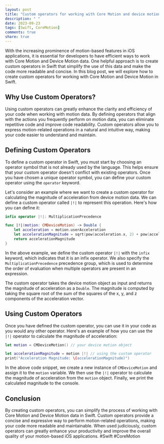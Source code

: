 ```yaml
---
layout: post
title: "Custom operators for working with Core Motion and device motion in Swift"
description: " "
date: 2023-09-23
tags: [Swift, CoreMotion]
comments: true
share: true
---
```


With the increasing prominence of motion-based features in iOS applications, it is essential for developers to have efficient ways to work with Core Motion and Device Motion data. One helpful approach is to create custom operators in Swift that simplify the use of this data and make the code more readable and concise. In this blog post, we will explore how to create custom operators for working with Core Motion and Device Motion in Swift.

## Why Use Custom Operators?

Using custom operators can greatly enhance the clarity and efficiency of your code when working with motion data. By defining operators that align with the actions you frequently perform on motion data, you can eliminate repetitive code and improve code readability. Custom operators allow you to express motion-related operations in a natural and intuitive way, making your code easier to understand and maintain.

## Defining Custom Operators

To define a custom operator in Swift, you must start by choosing an operator symbol that is not already used by the language. This helps ensure that your custom operator doesn't conflict with existing operators. Once you have chosen a unique operator symbol, you can define your custom operator using the `operator` keyword.

Let's consider an example where we want to create a custom operator for calculating the magnitude of acceleration from device motion data. We can define a custom operator called `|!|` to represent this operation. Here's how you can define it:

```swift
infix operator |!|: MultiplicationPrecedence

func |!|(motion: CMDeviceMotion) -> Double {
    let acceleration = motion.userAcceleration
    let accelerationMagnitude = sqrt(pow(acceleration.x, 2) + pow(acceleration.y, 2) + pow(acceleration.z, 2))
    return accelerationMagnitude
}
```

In the above example, we define the custom operator `|!|` with the `infix` keyword, which indicates that it is an infix operator. We also specify the `MultiplicationPrecedence` precedence group, which is used to determine the order of evaluation when multiple operators are present in an expression.

The custom operator takes the device motion object as input and returns the magnitude of acceleration as a `Double`. The magnitude is computed by taking the square root of the sum of the squares of the x, y, and z components of the acceleration vector.

## Using Custom Operators

Once you have defined the custom operator, you can use it in your code as you would any other operator. Here's an example of how you can use the `|!|` operator to calculate the magnitude of acceleration:

```swift
let motion = CMDeviceMotion() // your device motion object

let accelerationMagnitude = motion |!| // using the custom operator
print("Acceleration Magnitude: \(accelerationMagnitude)")
```

In the above code snippet, we create a new instance of `CMDeviceMotion` and assign it to the `motion` variable. We then use the `|!|` operator to calculate the magnitude of acceleration from the `motion` object. Finally, we print the calculated magnitude to the console.

## Conclusion

By creating custom operators, you can simplify the process of working with Core Motion and Device Motion data in Swift. Custom operators provide a concise and expressive way to perform motion-related operations, making your code more readable and maintainable. When used judiciously, custom operators can greatly enhance your productivity and improve the overall quality of your motion-based iOS applications. #Swift #CoreMotion